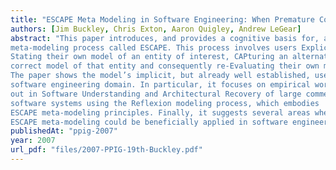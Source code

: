 ```yaml
---
title: "ESCAPE Meta Modeling in Software Engineering: When Premature Commitment is Useful in Representations"
authors: [Jim Buckley, Chris Exton, Aaron Quigley, Andrew LeGear]
abstract: "This paper introduces, and provides a cognitive basis for, a prototype
meta-modeling process called ESCAPE. This process involves users Explicitly
Stating their own model of an entity of interest, CAPturing an alternative or
correct model of that entity and consequently re-Evaluating their own model.
The paper shows the model’s implicit, but already well established, use in the
software engineering domain. In particular, it focuses on empirical work carried
out in Software Understanding and Architectural Recovery of large commercial
software systems using the Reflexion modeling process, which embodies
ESCAPE meta-modeling principles. Finally, it suggests several areas where
ESCAPE meta-modeling could be beneficially applied in software engineering."
publishedAt: "ppig-2007"
year: 2007
url_pdf: "files/2007-PPIG-19th-Buckley.pdf"
---
```

